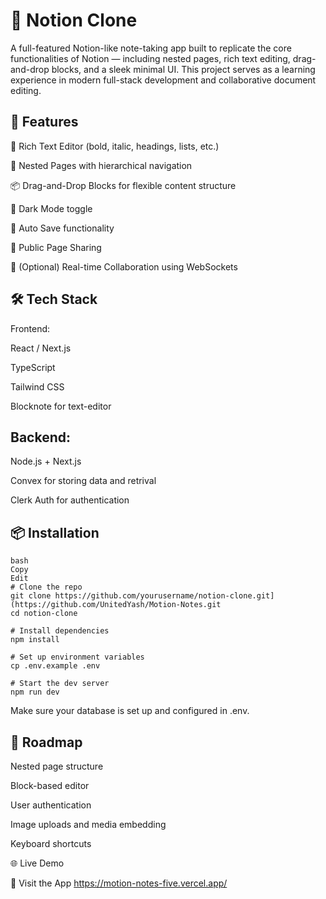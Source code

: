# 🧠 Notion Clone
A full-featured Notion-like note-taking app built to replicate the core functionalities of Notion — including nested pages, rich text editing, drag-and-drop blocks, and a sleek minimal UI. This project serves as a learning experience in modern full-stack development and collaborative document editing.

## 🚀 Features
📝 Rich Text Editor (bold, italic, headings, lists, etc.)

📁 Nested Pages with hierarchical navigation

📦 Drag-and-Drop Blocks for flexible content structure

🌙 Dark Mode toggle

🔄 Auto Save functionality

🔗 Public Page Sharing

👥 (Optional) Real-time Collaboration using WebSockets

## 🛠️ Tech Stack
Frontend:

React / Next.js

TypeScript

Tailwind CSS

Blocknote for text-editor
## Backend:

Node.js + Next.js

Convex for storing data and retrival

Clerk Auth for authentication

## 📦 Installation
``` 
bash
Copy
Edit
# Clone the repo
git clone https://github.com/yourusername/notion-clone.git](https://github.com/UnitedYash/Motion-Notes.git
cd notion-clone

# Install dependencies
npm install

# Set up environment variables
cp .env.example .env

# Start the dev server
npm run dev
```
Make sure your database is set up and configured in .env.

## 🧪 Roadmap
 Nested page structure

 Block-based editor

 User authentication

 Image uploads and media embedding

 Keyboard shortcuts

🌐 Live Demo

🔗 Visit the App
https://motion-notes-five.vercel.app/

